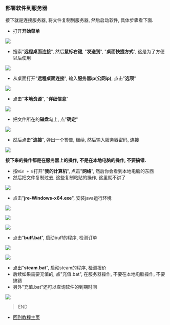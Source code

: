 ### 部署软件到服务器

接下就是连接服务器, 将文件复制到服务器, 然后启动软件, 具体步骤看下面.

- 打开**开始菜单**

![](https://github.com/farmer-person/pictures/blob/master/buff-delivery/40.png)

- 搜索"**远程桌面连接**", 然后**鼠标右键**, "**发送到**", "**桌面快捷方式**", 这是为了方便以后使用

![](https://github.com/farmer-person/pictures/blob/master/buff-delivery/41.png)

- 从桌面打开"**远程桌面连接**", 输入**服务器ip(公网ip)**, 点击"**选项**"

![](https://github.com/farmer-person/pictures/blob/master/buff-delivery/42.png)

- 点击"**本地资源**", "**详细信息**"

![](https://github.com/farmer-person/pictures/blob/master/buff-delivery/43.png)

- 把文件所在的**磁盘**勾上, 点"**确定**" 

![](https://github.com/farmer-person/pictures/blob/master/buff-delivery/44.png)

- 然后点击"**连接**", 弹出一个警告, 继续, 然后输入服务器密码, 连接

![](https://github.com/farmer-person/pictures/blob/master/buff-delivery/52.png)

**接下来的操作都是在服务器上的操作, 不是在本地电脑的操作, 不要搞错.**

- 按`Win + E`打开"**我的计算机**", 点击"**网络**", 然后你会看到本地电脑的东西
- 然后把文件复制过去, 这些复制粘贴的操作, 这里就不讲了

![](https://github.com/farmer-person/pictures/blob/master/buff-delivery/51.png)

- 点击"**jre-Windows-x64.exe**", 安装java运行环境

![](https://github.com/farmer-person/pictures/blob/master/buff-delivery/45.png)

![](https://github.com/farmer-person/pictures/blob/master/buff-delivery/46.png)

![](https://github.com/farmer-person/pictures/blob/master/buff-delivery/47.png)

- 点击"**buff.bat**", 启动buff的程序, 检测订单

![](https://github.com/farmer-person/pictures/blob/master/buff-delivery/48.png)

![](https://github.com/farmer-person/pictures/blob/master/buff-delivery/49.png)

- 点出"**steam.bat**", 启动steam的程序, 检测报价
- 后续如果需要充值的, 点"充值.bat", 在服务器操作, 不要在本地电脑操作, 不要搞错
- 另外"充值.bat"还可以查询软件的到期时间

![](https://github.com/farmer-person/pictures/blob/master/buff-delivery/50.png)

> END

- [回到教程主页](./index.md)
